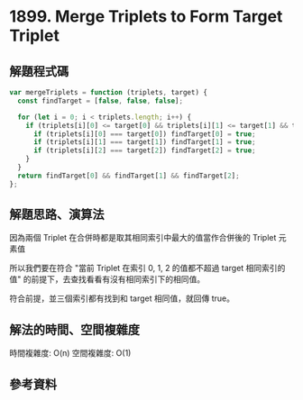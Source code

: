 # 1899. Merge Triplets to Form Target Triplet

## 解題程式碼

```javascript
var mergeTriplets = function (triplets, target) {
  const findTarget = [false, false, false];

  for (let i = 0; i < triplets.length; i++) {
    if (triplets[i][0] <= target[0] && triplets[i][1] <= target[1] && triplets[i][2] <= target[2]) {
      if (triplets[i][0] === target[0]) findTarget[0] = true;
      if (triplets[i][1] === target[1]) findTarget[1] = true;
      if (triplets[i][2] === target[2]) findTarget[2] = true;
    }
  }
  return findTarget[0] && findTarget[1] && findTarget[2];
};
```

## 解題思路、演算法

因為兩個 Triplet 在合併時都是取其相同索引中最大的值當作合併後的 Triplet 元素值

所以我們要在符合 "當前 Triplet 在索引 0, 1, 2 的值都不超過 target 相同索引的值" 的前提下，去查找看看有沒有相同索引下的相同值。

符合前提，並三個索引都有找到和 target 相同值，就回傳 true。

## 解法的時間、空間複雜度

時間複雜度: O(n)
空間複雜度: O(1)

## 參考資料
